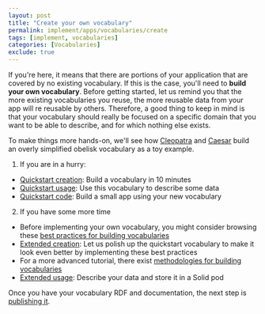 ```yaml
---
layout: post
title: "Create your own vocabulary"
permalink: implement/apps/vocabularies/create
tags: [implement, vocabularies]
categories: [Vocabularies]
exclude: true
---
```


If you're here, it means that there are portions of your application that are covered by no existing vocabulary. If this is the case, you'll need to __build your own vocabulary__. Before getting started, let us remind you that the more existing vocabularies you reuse, the more reusable data from your app will re reusable by others. Therefore, a good thing to keep in mind is that your vocabulary should really be focused on a specific domain that you want to be able to describe, and for which nothing else exists.

To make things more hands-on, we'll see how [Cleopatra](https://cleopatra.solid.community/profile/card#me) and [Caesar](https://jcaesar.solid.community/profile/card#me) build an overly simplified obelisk vocabulary as a toy example.

1. If you are in a hurry:
- [Quickstart creation](/implement/apps/vocabularies/create/quickstart): Build a vocabulary in 10 minutes
- [Quickstart usage](/implement/apps/vocabularies/use/quickstart): Use this vocabulary to describe some data
- [Quickstart code](/implement/apps/vocabularies/code/quickstart): Build a small app using your new vocabulary

2. If you have some more time
- Before implementing your own vocabulary, you might consider browsing these [best practices for building vocabularies](/implement/apps/vocabularies/create/best-practices)
- [Extended creation](/implement/apps/vocabularies/create/extended): Let us polish up the quickstart vocabulary to make it look even better by implementing these best practices
- For a more advanced tutorial, there exist [methodologies for building vocabularies](/implement/apps/vocabularies/create/methodology)
- [Extended usage](/implement/apps/vocabularies/use/extended): Describe your data and store it in a Solid pod

Once you have your vocabulary RDF and documentation, the next step is [publishing it](/implement/apps/vocabularies/publish).
